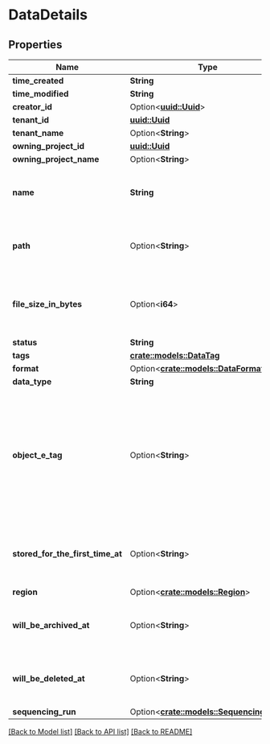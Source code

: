 # DataDetails

## Properties

Name | Type | Description | Notes
------------ | ------------- | ------------- | -------------
**time_created** | **String** |  | 
**time_modified** | **String** |  | 
**creator_id** | Option<[**uuid::Uuid**](uuid::Uuid.md)> |  | [optional]
**tenant_id** | [**uuid::Uuid**](uuid::Uuid.md) |  | 
**tenant_name** | Option<**String**> |  | [optional]
**owning_project_id** | [**uuid::Uuid**](uuid::Uuid.md) |  | 
**owning_project_name** | Option<**String**> |  | [optional]
**name** | **String** | The name of the file/folder as it was uploaded. | 
**path** | Option<**String**> | The user friendly path of the parent of this data. | [optional]
**file_size_in_bytes** | Option<**i64**> | The size of the file in bytes. Folders do not have a size. | [optional]
**status** | **String** |  | 
**tags** | [**crate::models::DataTag**](DataTag.md) |  | 
**format** | Option<[**crate::models::DataFormat**](DataFormat.md)> |  | [optional]
**data_type** | **String** |  | 
**object_e_tag** | Option<**String**> | The file's ETag, as received from the cloud provider. Not to be confused with the ETag reponse header of this API. | [optional]
**stored_for_the_first_time_at** | Option<**String**> | Specifies when the data object was stored for the first time | [optional]
**region** | Option<[**crate::models::Region**](Region.md)> |  | [optional]
**will_be_archived_at** | Option<**String**> | Specifies when the data object will be archived. | [optional]
**will_be_deleted_at** | Option<**String**> | Specifies when the data object will be deleted. | [optional]
**sequencing_run** | Option<[**crate::models::SequencingRun**](SequencingRun.md)> |  | [optional]

[[Back to Model list]](../README.md#documentation-for-models) [[Back to API list]](../README.md#documentation-for-api-endpoints) [[Back to README]](../README.md)



